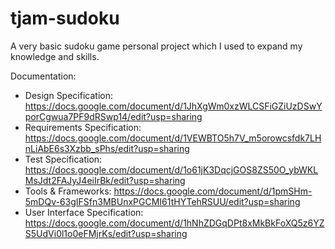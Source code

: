 # tjam-sudoku
A very basic sudoku game personal project which I used to expand my knowledge and skills.

Documentation:
  - Design Specification: https://docs.google.com/document/d/1JhXgWm0xzWLCSFiGZiUzDSwYporCgwua7PF9dRSwp14/edit?usp=sharing
  - Requirements Specification: https://docs.google.com/document/d/1VEWBTO5h7V_m5orowcsfdk7LHnLiAbE6s3Xzbb_sPhs/edit?usp=sharing
  - Test Specification: https://docs.google.com/document/d/1o61jK3DqcjGOS8ZS50O_ybWKLMsJdt2FAJyJ4eiIrBk/edit?usp=sharing
  - Tools & Frameworks: https://docs.google.com/document/d/1pmSHm-5mDQv-63gIFSfn3MBUnxPGCMI61tHYTehRSUU/edit?usp=sharing
  - User Interface Specification: https://docs.google.com/document/d/1hNhZDGqDPt8xMkBkFoXQ5z6YZS5UdVi0l1o0eFMjrKs/edit?usp=sharing
